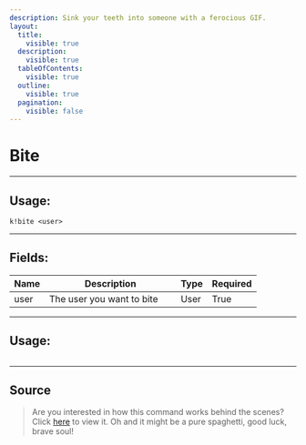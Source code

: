 ```yaml
---
description: Sink your teeth into someone with a ferocious GIF.
layout:
  title:
    visible: true
  description:
    visible: true
  tableOfContents:
    visible: true
  outline:
    visible: true
  pagination:
    visible: false
---
```


# Bite

***

## Usage:

```
k!bite <user>
```

***

## Fields:

<table><thead><tr><th>Name</th><th width="215">Description</th><th>Type</th><th>Required</th></tr></thead><tbody><tr><td>user</td><td>The user you want to bite</td><td>User</td><td>True</td></tr></tbody></table>

***

## Usage:

<div align="left"><figure><img src="/Outputs/Bite.png" alt=""><figcaption></figcaption></figure></div>

***

## Source

> Are you interested in how this command works behind the scenes? Click [here](https://github.com/Kiko-Labs/Kiko-San/blob/stable/src/Prefix%20Commands/Roleplay/bite.js) to view it. Oh and it might be a pure spaghetti, good luck, brave soul!
